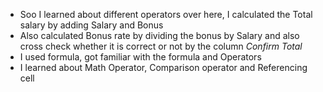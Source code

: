 - Soo I learned about different operators over here, I calculated the Total salary by adding Salary and Bonus
- Also calculated Bonus rate by dividing the bonus by Salary and also cross check whether it is correct or not by the column *Confirm Total*
- I used formula, got familiar with the formula and Operators
- I learned about Math Operator, Comparison operator and Referencing cell


